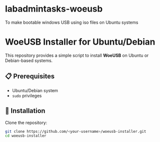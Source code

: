 # labadmintasks-woeusb
To make bootable windows USB using iso files on Ubuntu systems
# WoeUSB Installer for Ubuntu/Debian

This repository provides a simple script to install **WoeUSB** on Ubuntu or Debian-based systems.

## 📋 Prerequisites
- Ubuntu/Debian system
- `sudo` privileges

## 🚀 Installation

Clone the repository:
```bash
git clone https://github.com/<your-username>/woeusb-installer.git
cd woeusb-installer
